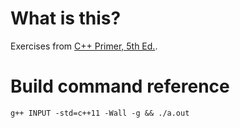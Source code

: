 # What is this?

Exercises from [C++ Primer, 5th Ed.](https://www.amazon.com/Primer-5th-Stanley-B-Lippman/dp/0321714113).

# Build command reference

```
g++ INPUT -std=c++11 -Wall -g && ./a.out
```
